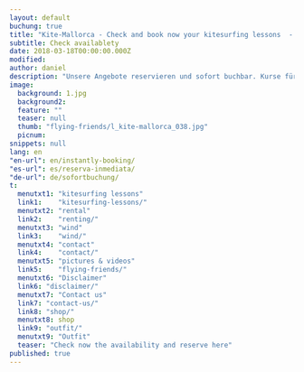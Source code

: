 ```yaml
---
layout: default
buchung: true
title: "Kite-Mallorca - Check and book now your kitesurfing lessons  - Tel. +34-696-264729"
subtitle: Check availablety
date: 2018-03-18T00:00:00.000Z
modified: 
author: daniel
description: "Unsere Angebote reservieren und sofort buchbar. Kurse für alle Level im kiten, kitesurfen und kiteboarden."
image: 
  background: 1.jpg
  background2:
  feature: ""
  teaser: null
  thumb: "flying-friends/l_kite-mallorca_038.jpg"
  picnum: 
snippets: null
lang: en
"en-url": en/instantly-booking/
"es-url": es/reserva-inmediata/
"de-url": de/sofortbuchung/
t:
  menutxt1: "kitesurfing lessons"
  link1:    "kitesurfing-lessons/"
  menutxt2: "rental"
  link2:    "renting/"
  menutxt3: "wind"
  link3:    "wind/"
  menutxt4: "contact"
  link4:    "contact/"
  menutxt5: "pictures & videos"
  link5:    "flying-friends/"
  menutxt6: "Disclaimer"
  link6: "disclaimer/"
  menutxt7: "Contact us"
  link7: "contact-us/"
  link8: "shop/"
  menutxt8: shop
  link9: "outfit/"
  menutxt9: "Outfit"
  teaser: "Check now the availability and reserve here"
published: true
---
```


<div id="bookingKitContainer"></div>
<script src="https://eu5.bookingkit.de/bkscript.js.php?cw=b6f8247119fbc23029792632bf4ef4c1&lang=en"></script>
